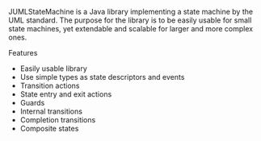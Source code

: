 JUMLStateMachine is a Java library implementing a state machine by the UML standard. The purpose for the library is to be easily usable for small state machines, yet extendable and scalable for larger and more complex ones.


Features

* Easily usable library
* Use simple types as state descriptors and events
* Transition actions
* State entry and exit actions
* Guards
* Internal transitions
* Completion transitions
* Composite states


